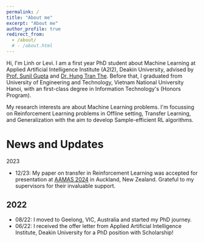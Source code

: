 ```yaml
---
permalink: /
title: "About me"
excerpt: "About me"
author_profile: true
redirect_from: 
  - /about/
  # - /about.html
---
```


Hi, I'm Linh or Levi. I am a first year PhD student about Machine Learning at Applied Artificial Intelligence Institute (A2I2), Deakin University, advised by [Prof. Sunil Gupta](https://personal-sites.deakin.edu.au/~sunilg/) and [Dr. Hung Tran The](https://scholar.google.com.au/citations?user=um-FS-gAAAAJ&hl=en). Before that, I graduated from University of Engineering and Technology, Vietnam National University Hanoi, with an first-class degree in Information Technology's (Honors Program). 

My research interests are about Machine Learning problems. I'm focussing on Reinforcement Learning problems in Offline setting, Transfer Learning, and Generalization with the aim to develop Sample-efficient RL algorithms.

News and Updates
======
2023
- 12/23: My paper on transfer in Reinforcement Learning was accepted for presentation at [AAMAS 2024](https://www.aamas2024-conference.auckland.ac.nz/) in Auckland, New Zealand. Grateful to my supervisors for their invaluable support.

2022
------
- 08/22: I moved to Geelong, VIC, Australia and started my PhD journey.
- 06/22: I received the offer letter from Applied Artificial Intelligence Institute, Deakin University for a PhD position with Scholarship!